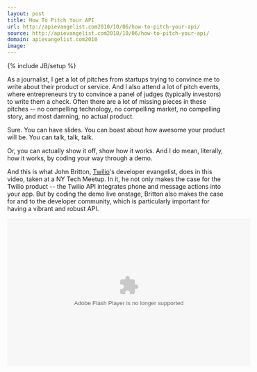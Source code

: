 ```yaml
---
layout: post
title: How To Pitch Your API
url: http://apievangelist.com2010/10/06/how-to-pitch-your-api/
source: http://apievangelist.com2010/10/06/how-to-pitch-your-api/
domain: apievangelist.com2010
image: 
---
```

{% include JB/setup %}
As a journalist, I get a lot of pitches from startups trying to convince me to write about their product or service.  And I also attend a lot of pitch events, where entrepreneurs try to convince a panel of judges (typically investors) to write them a check.  Often there are a lot of missing pieces in these pitches -- no compelling technology, no compelling market, no compelling story, and most damning, no actual product.<p></p>
Sure. You can have slides.  You can boast about how awesome your product will be.  You can talk, talk, talk.<p></p>
Or, you can actually show it off, show how it works.  And I do mean, literally, how it works, by coding your way through a demo.<p></p>
And this is what John Britton, <a href="http://www.twilio.com">Twilio</a>'s developer evangelist, does in this video, taken at a NY Tech Meetup.  In it, he not only makes the case for the Twilio product -- the Twilio API integrates phone and message actions into your app.  But by coding the demo live onstage, Britton also makes the case for and to the developer community, which is particularly important for having a vibrant and robust API.<p></p>
<object id="lsplayer" classid="clsid:d27cdb6e-ae6d-11cf-96b8-444553540000" width="560" height="340" codebase="http://download.macromedia.com/pub/shockwave/cabs/flash/swflash.cab#version=6,0,40,0"><param name="allowScriptAccess" value="always" /><param name="allowFullScreen" value="true" /><param name="src" value="http://cdn.livestream.com/grid/LSPlayer.swf?channel=nytechmeetup&amp;clip=pla_8b03ead8-b68f-4f04-9744-2e0e85274b03&amp;autoPlay=false" /><param name="name" value="lsplayer" /><param name="wmode" value="transparent" /><param name="allowfullscreen" value="true" /><embed id="lsplayer" type="application/x-shockwave-flash" width="560" height="340" src="http://cdn.livestream.com/grid/LSPlayer.swf?channel=nytechmeetup&amp;clip=pla_8b03ead8-b68f-4f04-9744-2e0e85274b03&amp;autoPlay=false" wmode="transparent" name="lsplayer" allowfullscreen="true" allowscriptaccess="always"></embed></object>

